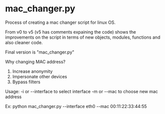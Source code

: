 # mac_changer.py

Process of creating a mac changer script for linux OS.

From v0 to v5 (v5 has comments expaining the code) shows the improvements on the script in terms of new objects, modules, functions and also cleaner code.

Final version is "mac_changer.py"

Why changing MAC address?
1) Increase anonymity
2) Impersonate other devices
3) Bypass filters

Usage:
  -i or --interface to select interface
  -m or --mac to choose new mac address

  Ex: python mac_changer.py --interface eth0 --mac 00:11:22:33:44:55
  
